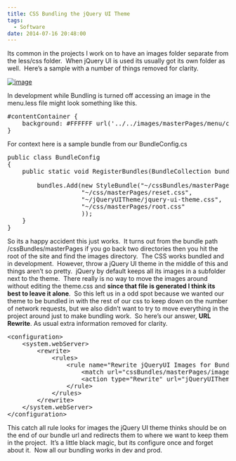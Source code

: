```yaml
---
title: CSS Bundling the jQuery UI Theme
tags:
  - Software
date: 2014-07-16 20:48:00
---
```


Its common in the projects I work on to have an images folder separate from the less/css folder.&nbsp; When jQuery UI is used its usually got its own folder as well.&nbsp; Here’s a sample with a number of things removed for clarity.

[![image](http://www.michaelware.net/image.axd?picture=image_thumb_11.png "image")](http://www.michaelware.net/image.axd?picture=image_11.png)

In development while Bundling is turned off accessing an image in the menu.less file might look something like this.&nbsp; 
  <pre class="prettyprint">#contentContainer {
    background: #FFFFFF url('../../images/masterPages/menu/contentContainerBackground.jpg') no-repeat top center;
}</pre>

For context here is a sample bundle from our BundleConfig.cs

<pre class="prettyprint">public class BundleConfig
{
    public static void RegisterBundles(BundleCollection bundles) {

        bundles.Add(new StyleBundle("~/cssBundles/masterPages/root").Include(
                    "~/css/masterPages/reset.css",
                    "~/jQueryUITheme/jquery-ui-theme.css",
                    "~/css/masterPages/root.css"
                    ));
    }
}</pre>

So its a happy accident this just works.&nbsp; It turns out from the bundle path /cssBundles/masterPages if you go back two directories then you hit the root of the site and find the images directory.&nbsp; The CSS works bundled and in development.&nbsp; However, throw a jQuery UI theme in the middle of this and things aren’t so pretty.&nbsp; jQuery by default keeps all its images in a subfolder next to the theme.&nbsp; There really is no way to move the images around without editing the theme.css and **since that file is generated I think its best to leave it alone**.&nbsp; So this left us in a odd spot because we wanted our theme to be bundled in with the rest of our css to keep down on the number of network requests, but we also didn’t want to try to move everything in the project around just to make bundling work.&nbsp; So here’s our answer, **URL Rewrite**. As usual extra information removed for clarity.

<pre class="prettyprint">&lt;configuration&gt;
    &lt;system.webServer&gt;
        &lt;rewrite&gt;
            &lt;rules&gt;
                &lt;rule name="Rewrite jQueryUI Images for Bundling"&gt;
                    &lt;match url="cssBundles/masterPages/images/(.*)" /&gt;
                    &lt;action type="Rewrite" url="jQueryUITheme/images/{R:1}" /&gt;
                &lt;/rule&gt;
            &lt;/rules&gt;
        &lt;/rewrite&gt;
    &lt;/system.webServer&gt;
&lt;/configuration&gt;</pre>

This catch all rule looks for images the jQuery UI theme thinks should be on the end of our bundle url and redirects them to where we want to keep them in the project.&nbsp; It’s a little black magic, but its configure once and forget about it.&nbsp; Now all our bundling works in dev and prod.&nbsp; 